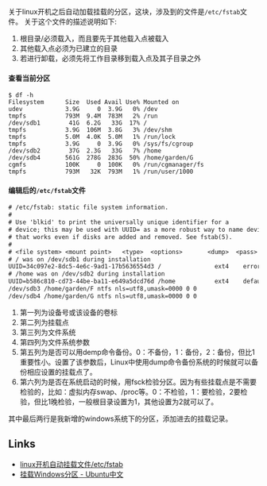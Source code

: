 关于linux开机之后自动加载挂载的分区，这块，涉及到的文件是`/etc/fstab`文件。 关于这个文件的描述说明如下: 

1. 根目录/必须载入，而且要先于其他载入点被载入 
2. 其他载入点必须为已建立的目录 
3. 若进行卸载，必须先将工作目录移到载入点及其子目录之外 

#### 查看当前分区

```shell
$ df -h
Filesystem      Size  Used Avail Use% Mounted on
udev            3.9G     0  3.9G   0% /dev
tmpfs           793M  9.4M  783M   2% /run
/dev/sdb1        41G  6.2G   33G  17% /
tmpfs           3.9G  106M  3.8G   3% /dev/shm
tmpfs           5.0M  4.0K  5.0M   1% /run/lock
tmpfs           3.9G     0  3.9G   0% /sys/fs/cgroup
/dev/sdb2        37G  2.3G   33G   7% /home
/dev/sdb4       561G  278G  283G  50% /home/garden/G
cgmfs           100K     0  100K   0% /run/cgmanager/fs
tmpfs           793M   32K  793M   1% /run/user/1000
```

#### 编辑后的`/etc/fstab`文件

```txt
# /etc/fstab: static file system information.
#
# Use 'blkid' to print the universally unique identifier for a
# device; this may be used with UUID= as a more robust way to name devices
# that works even if disks are added and removed. See fstab(5).
#
# <file system> <mount point>   <type>  <options>       <dump>  <pass>
# / was on /dev/sdb1 during installation
UUID=34c097e2-8dc5-4e6c-9ad1-17b5636554d3 /               ext4    errors=remount-ro 0       1
# /home was on /dev/sdb2 during installation
UUID=b586c810-cd73-44be-ba11-e649a5dcd76d /home           ext4    defaults          0       2
/dev/sdb3 /home/garden/F ntfs nls=utf8,umask=0000 0 0
/dev/sdb4 /home/garden/G ntfs nls=utf8,umask=0000 0 0
```

1. 第一列为设备号或该设备的卷标 
1. 第二列为挂载点 
1. 第三列为文件系统 
1. 第四列为文件系统参数 
1. 第五列为是否可以用demp命令备份。0：不备份，1：备份，2：备份，但比1重要性小。设置了该参数后，Linux中使用dump命令备份系统的时候就可以备份相应设置的挂载点了。 
1. 第六列为是否在系统启动的时候，用fsck检验分区。因为有些挂载点是不需要检验的，比如：虚拟内存swap、/proc等。0：不检验，1：要检验，2要检验，但比1晚检验，一般根目录设置为1，其他设置为2就可以了。

其中最后两行是我新增的windows系统下的分区，添加进去的挂载记录。

## Links

- [linux开机自动挂载文件/etc/fstab](http://winhyt.iteye.com/blog/980749)
- [挂载Windows分区 - Ubuntu中文](http://wiki.ubuntu.org.cn/%E6%8C%82%E8%BD%BDWindows%E5%88%86%E5%8C%BA)